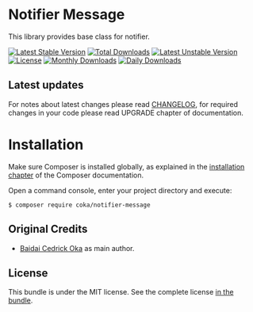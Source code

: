 Notifier Message
=========================

This library provides base class for notifier.

[![Latest Stable Version](https://poser.pugx.org/coka/notifier-message/v/stable)](https://packagist.org/packages/coka/notifier-message)
[![Total Downloads](https://poser.pugx.org/coka/notifier-message/downloads)](https://packagist.org/packages/coka/notifier-message)
[![Latest Unstable Version](https://poser.pugx.org/coka/notifier-message/v/unstable)](https://packagist.org/packages/coka/notifier-message)
[![License](https://poser.pugx.org/coka/notifier-message/license)](https://packagist.org/packages/coka/notifier-message)
[![Monthly Downloads](https://poser.pugx.org/coka/notifier-message/d/monthly)](https://packagist.org/packages/coka/notifier-message)
[![Daily Downloads](https://poser.pugx.org/coka/notifier-message/d/daily)](https://packagist.org/packages/coka/notifier-message)

Latest updates
--------------

For notes about latest changes please read [CHANGELOG](CHANGELOG.md), for required changes in your code please read UPGRADE chapter of documentation.

Installation
============

Make sure Composer is installed globally, as explained in the
[installation chapter](https://getcomposer.org/doc/00-intro.md)
of the Composer documentation.

Open a command console, enter your project directory and execute:

```console
$ composer require coka/notifier-message
```

Original Credits
----------------

* [Baidai Cedrick Oka](https://github.com/CedrickOka) as main author.

License
-------

This bundle is under the MIT license. See the complete license [in the bundle](LICENSE).
